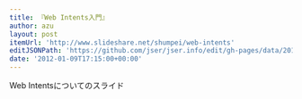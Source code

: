```yaml
---
title: 『Web Intents入門』
author: azu
layout: post
itemUrl: 'http://www.slideshare.net/shumpei/web-intents'
editJSONPath: 'https://github.com/jser/jser.info/edit/gh-pages/data/2012/01/index.json'
date: '2012-01-09T17:15:00+00:00'
---
```

Web Intentsについてのスライド
